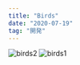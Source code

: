 ```yaml
---
title: "Birds"
date: "2020-07-19"
tag: "開発"
---
```


![birds2](/images/200719_1113336.jpg)
![birds1](/images/200719_1112810.jpg)